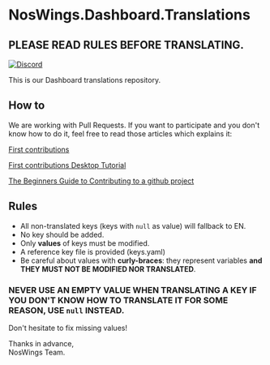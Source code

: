 # NosWings.Dashboard.Translations

## **PLEASE READ RULES BEFORE TRANSLATING.**

[![Discord](https://discordapp.com/api/guilds/468831707877867530/widget.png?style=banner2)](https://discord.gg/RUk4r4T)

This is our Dashboard translations repository.

## How to

We are working with Pull Requests. If you want to participate and you don't know how to do it, feel free to read those articles which explains it:

[First contributions](https://github.com/firstcontributions/first-contributions)

[First contributions Desktop Tutorial](https://github.com/firstcontributions/first-contributions/blob/master/github-desktop-tutorial.md)

[The Beginners Guide to Contributing to a github project](https://akrabat.com/the-beginners-guide-to-contributing-to-a-github-project)

## Rules

+ All non-translated keys (keys with `null` as value) will fallback to EN.
+ No key should be added.
+ Only **values** of keys must be modified.
+ A reference key file is provided (keys.yaml)
+ Be careful about values with **curly-braces**: they represent variables **and THEY MUST NOT BE MODIFIED NOR TRANSLATED**.

### **NEVER USE AN EMPTY VALUE WHEN TRANSLATING A KEY IF YOU DON'T KNOW HOW TO TRANSLATE IT FOR SOME REASON, USE `null` INSTEAD**.

Don't hesitate to fix missing values!

Thanks in advance, \
NosWings Team.
